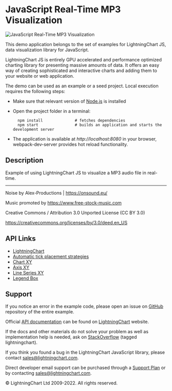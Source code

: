 # JavaScript Real-Time MP3 Visualization

![JavaScript Real-Time MP3 Visualization](audioVisualization-darkGold.png)

This demo application belongs to the set of examples for LightningChart JS, data visualization library for JavaScript.

LightningChart JS is entirely GPU accelerated and performance optimized charting library for presenting massive amounts of data. It offers an easy way of creating sophisticated and interactive charts and adding them to your website or web application.

The demo can be used as an example or a seed project. Local execution requires the following steps:

-   Make sure that relevant version of [Node.js](https://nodejs.org/en/download/) is installed
-   Open the project folder in a terminal:

          npm install              # fetches dependencies
          npm start                # builds an application and starts the development server

-   The application is available at _http://localhost:8080_ in your browser, webpack-dev-server provides hot reload functionality.


## Description

Example of using LightningChart JS to visualize a MP3 audio file in real-time.

---

Noise by Alex-Productions | https://onsound.eu/

Music promoted by https://www.free-stock-music.com

Creative Commons / Attribution 3.0 Unported License (CC BY 3.0)

https://creativecommons.org/licenses/by/3.0/deed.en_US


## API Links

* [LightningChart]
* [Automatic tick placement strategies]
* [Chart XY]
* [Axis XY]
* [Line Series XY]
* [Legend Box]


## Support

If you notice an error in the example code, please open an issue on [GitHub][0] repository of the entire example.

Official [API documentation][1] can be found on [LightningChart][2] website.

If the docs and other materials do not solve your problem as well as implementation help is needed, ask on [StackOverflow][3] (tagged lightningchart).

If you think you found a bug in the LightningChart JavaScript library, please contact sales@lightningchart.com.

Direct developer email support can be purchased through a [Support Plan][4] or by contacting sales@lightningchart.com.

[0]: https://github.com/Arction/
[1]: https://lightningchart.com/lightningchart-js-api-documentation/
[2]: https://lightningchart.com
[3]: https://stackoverflow.com/questions/tagged/lightningchart
[4]: https://lightningchart.com/support-services/

© LightningChart Ltd 2009-2022. All rights reserved.


[LightningChart]: https://lightningchart.com/js-charts/api-documentation/v7.1.0/functions/lightningChart-1.html
[Automatic tick placement strategies]: https://lightningchart.com/js-charts/api-documentation/v7.1.0/variables/AxisTickStrategies.html
[Chart XY]: https://lightningchart.com/js-charts/api-documentation/v7.1.0/classes/ChartXY.html
[Axis XY]: https://lightningchart.com/js-charts/api-documentation/v7.1.0/classes/Axis.html
[Line Series XY]: https://lightningchart.com/js-charts/api-documentation/v7.1.0/classes/LineSeries.html
[Legend Box]: https://lightningchart.com/js-charts/api-documentation/v7.1.0/classes/Chart.html#addLegendBox

